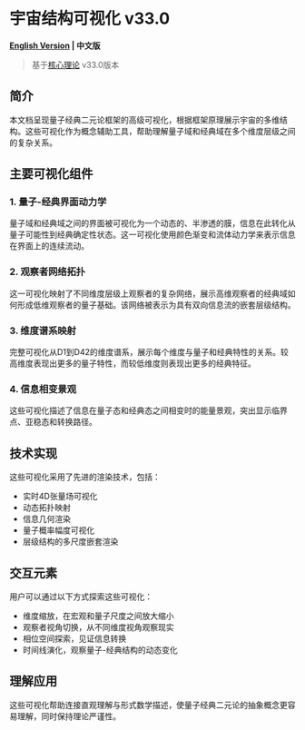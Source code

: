 # 宇宙结构可视化 v33.0

**[English Version](universe_structure_visualization_en.md) | 中文版**

> 基于[核心理论](../core.md) v33.0版本

## 简介

本文档呈现量子经典二元论框架的高级可视化，根据框架原理展示宇宙的多维结构。这些可视化作为概念辅助工具，帮助理解量子域和经典域在多个维度层级之间的复杂关系。

## 主要可视化组件

### 1. 量子-经典界面动力学

量子域和经典域之间的界面被可视化为一个动态的、半渗透的膜，信息在此转化从量子可能性到经典确定性状态。这一可视化使用颜色渐变和流体动力学来表示信息在界面上的连续流动。

### 2. 观察者网络拓扑

这一可视化映射了不同维度层级上观察者的复杂网络，展示高维观察者的经典域如何形成低维观察者的量子基础。该网络被表示为具有双向信息流的嵌套层级结构。

### 3. 维度谱系映射

完整可视化从D1到D42的维度谱系，展示每个维度与量子和经典特性的关系。较高维度表现出更多的量子特性，而较低维度则表现出更多的经典特征。

### 4. 信息相变景观

这些可视化描述了信息在量子态和经典态之间相变时的能量景观，突出显示临界点、亚稳态和转换路径。

## 技术实现

这些可视化采用了先进的渲染技术，包括：

- 实时4D张量场可视化
- 动态拓扑映射
- 信息几何渲染
- 量子概率幅度可视化
- 层级结构的多尺度嵌套渲染

## 交互元素

用户可以通过以下方式探索这些可视化：

- 维度缩放，在宏观和量子尺度之间放大缩小
- 观察者视角切换，从不同维度视角观察现实
- 相位空间探索，见证信息转换
- 时间线演化，观察量子-经典结构的动态变化

## 理解应用

这些可视化帮助连接直观理解与形式数学描述，使量子经典二元论的抽象概念更容易理解，同时保持理论严谨性。 